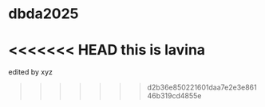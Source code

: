 # dbda2025
<<<<<<< HEAD
this is lavina
=======
edited by xyz
>>>>>>> d2b36e850221601daa7e2e3e86146b319cd4855e

